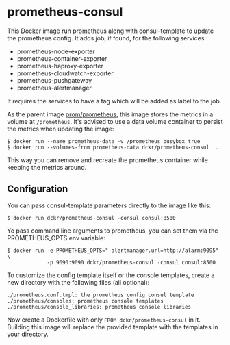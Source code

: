 # prometheus-consul

This Docker image run prometheus along with consul-template to update
the prometheus config. It adds job, if found, for the following
services:

- prometheus-node-exporter
- prometheus-container-exporter
- prometheus-haproxy-exporter
- prometheus-cloudwatch-exporter
- prometheus-pushgateway
- prometheus-alertmanager

It requires the services to have a tag which will be added as label to
the job.

As the parent image [prom/prometheus](https://hub.docker.com/u/prom/prometheus),
this image stores the metrics in a volume at `/prometheus`. It's
advised to use a data volume container to persist the metrics when
updating the image:

    $ docker run --name prometheus-data -v /prometheus busybox true
    $ docker run --volumes-from prometheus-data dckr/prometheus-consul ...

This way you can remove and recreate the prometheus container while
keeping the metrics around.

## Configuration
You can pass consul-template parameters directly to the image like
this:

    $ docker run dckr/prometheus-consul -consul consul:8500

Yo pass command line arguments to prometheus, you can set them via the
PROMETHEUS_OPTS env variable:

    $ docker run -e PROMETHEUS_OPTS="-alertmanager.url=http://alarm:9095" \
                 -p 9090:9090 dckr/prometheus-consul -consul consul:8500

To customize the config template itself or the console templates,
create a new directory with the following files (all optional):

    ./prometheus.conf.tmpl: the prometheus config consul template
    ./prometheus/consoles: prometheus console templates
    ./prometheus/console_libraries: prometheus console libraries

Now create a Dockerfile with only `FROM dckr/prometheus-consul` in it.
Building this image will replace the provided template with the
templates in your directory.
